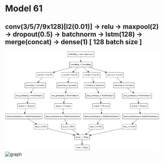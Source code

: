 # Model 61
## conv(3/5/7/9x128)[l2(0.01)] -> relu -> maxpool(2) -> dropout(0.5) -> batchnorm -> lstm(128) -> merge(concat) -> dense(1)  [ 128 batch size ]
![diagram](https://github.com/ayenter/imdb_mud/blob/master/model_61/m61_diagram.png)
![graph](https://github.com/ayenter/imdb_mud/blob/master/model_61/m61_r1_e10_graph.png)